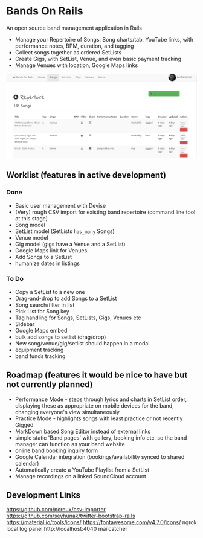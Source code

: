 # Bands On Rails
An open source band management application in Rails

* Manage your Repertoire of Songs: Song charts/tab, YouTube links, with performance notes, BPM, duration, and tagging
* Collect songs together as ordered SetLists
* Create Gigs, with SetList, Venue, and even basic payment tracking
* Manage Venues with location, Google Maps links

![screenshot](screenshot.png)

## Worklist (features in active development)
### Done
* Basic user management with Devise
* (Very) rough CSV import for existing band repertoire (command line tool at this stage)
* Song model
* SetList model (SetLists `has_many` Songs)
* Venue model
* Gig model (gigs have a Venue and a SetList)
* Google Maps link for Venues
* Add Songs to a SetList
* humanize dates in listings

### To Do
* Copy a SetList to a new one
* Drag-and-drop to add Songs to a SetList
* Song search/filter in list
* Pick List for Song.key
* Tag handling for Songs, SetLists, Gigs, Venues etc
* Sidebar
* Google Maps embed
* bulk add songs to setlist (drag/drop)
* New song/venue/gig/setlist should happen in a modal
* equipment tracking
* band funds tracking

## Roadmap (features it would be nice to have but not currently planned)
* Performance Mode - steps through lyrics and charts in SetList order, displaying these as appropriate on mobile devices for the band, changing everyone's view simultaneously
* Practice Mode - highlights songs with least practice or not recently Gigged
* MarkDown based Song Editor instead of external links
* simple static 'Band pages' with gallery, booking info etc, so the band manager can function as your band website
* online band booking inquiry form
* Google Calendar integration (bookings/availability synced to shared calendar)
* Automatically create a YouTube Playlist from a SetList
* Manage recordings on a linked SoundCloud account

## Development Links
https://github.com/pcreux/csv-importer
https://github.com/seyhunak/twitter-bootstrap-rails
https://material.io/tools/icons/
https://fontawesome.com/v4.7.0/icons/
ngrok local log panel http://localhost:4040
mailcatcher
